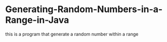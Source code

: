 # Generating-Random-Numbers-in-a-Range-in-Java
this is a program that generate a random number within a range
